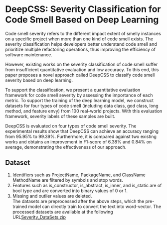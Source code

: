 # DeepCSS: Severity Classification for Code Smell Based on Deep Learning
Code smell severity refers to the different impact extent of smelly instances on a specific project when more than one kind of code smell exists. The severity classification helps developers better understand code smell and prioritize multiple refactoring operations, thus improving the efficiency of software maintenance. <be>

However, existing works on the severity classification of code smell suffer from insufficient quantitative evaluation and low accuracy. To this end, this paper proposes a novel approach called DeepCSS to classify code smell severity based on deep learning.<be>

To support the classification, we present a quantitative evaluation framework for code smell severity by assessing the importance of each metric. To support the training of the deep learning model, we construct datasets for four types of code smell (including data class, god class, long method, and feature envy) from 100 real-world projects. With this evaluation framework, severity labels of these samples are built.<be>

DeepCSS is evaluated on four types of code smell severity. The experimental results show that DeepCSS can achieve an accuracy ranging from 95.95\% to 99.39\%. Furthermore, it is compared against two existing works and obtains an improvement in F1-score of 6.38\% and 0.84\% on average, demonstrating the effectiveness of our approach.
## Dataset
1. Identifiers such as ProjectName, PackageName, and ClassName MethodName are filtered by symbols and stop words.
2. Features such as is_constructor, is_abstract, is_inner, and is_static are of bool type and are converted into binary values of 0 or 1.
3. Missing and outlier values are deleted. <br>
The datasets are preprocessed after the above steps, which the pre-trained model can directly train to convert the text into word-vector. The processed datasets are available at the following URL[Severity_DataSets.zip]() <br>
